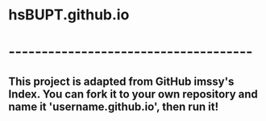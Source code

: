 # hsBUPT.github.io
# -------------------------------------
## This project is adapted from GitHub imssy's Index. You can fork it to your own repository and name it 'username.github.io', then run it!
